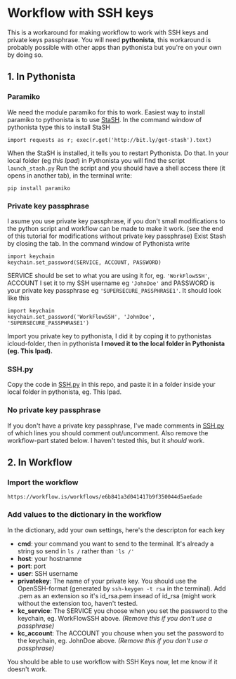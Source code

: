 # Workflow with SSH keys
This is a workaround for making workflow to work with SSH keys and private keys passphrase. You will need **pythonista**, this workaround is probably possible with other apps than pythonista but you're on your own by doing so.

## 1. In Pythonista

### Paramiko
We need the module paramiko for this to work. Easiest way to install paramiko to pythonista is to use [StaSH](https://github.com/ywangd/stash). In the command window of pythonista type this to install StaSH

    import requests as r; exec(r.get('http://bit.ly/get-stash').text)
    
When the StaSH is installed, it tells you to restart Pythonista. Do that. In your local folder (eg *this Ipad*) in Pythonista you will find the script `launch_stash.py`
Run the script and you should have a shell access there (it opens in another tab), in the terminal write:
    
    pip install paramiko

### Private key passphrase
I asume you use private key passphrase, if you don't small modifications to the python script and workflow can be made to make it work. (see the end of this tutorial for modifications without private key passphrase)
Exist Stash by closing the tab. In the command window of Pythonista write

    import keychain
    keychain.set_password(SERVICE, ACCOUNT, PASSWORD)
    
SERVICE should be set to what you are using it for, eg. `'WorkFlowSSH'`, ACCOUNT I set it to my SSH username eg `'JohnDoe'` and PASSWORD is your private key passphrase eg `'SUPERSECURE_PASSPHRASE1'`. It should look like this

    
    import keychain
    keychain.set_password('WorkFlowSSH', 'JohnDoe', 'SUPERSECURE_PASSPHRASE1')

Import you private key to pythonista, I did it by coping it to pythonistas icloud-folder, then in pythonista **I moved it to the local folder in Pythonista (eg. This Ipad).** 

### SSH.py
Copy the code in [SSH.py](https://github.com/Ritte88/Workflow_SSH/blob/master/SSH.py) in this repo, and paste it in a folder inside your local folder in pythonista, eg. This Ipad.


### No private key passphrase
If you don't have a private key passphrase, I've made comments in [SSH.py](https://github.com/Ritte88/Workflow_SSH/blob/master/SSH.py) of which lines you should comment out/uncomment. Also remove the workflow-part stated below. I haven't tested this, but it *should* work.

## 2. In Workflow

### Import the workflow

    https://workflow.is/workflows/e6b841a3d041417b9f350044d5ae6ade
    
### Add values to the dictionary in the workflow
In the dictionary, add your own settings, here's the descripton for each key

* **cmd**: your command you want to send to the terminal. It's already a string so send in `ls /` rather than `'ls /'`
* **host**: your hostnamne
* **port**: port
* **user**: SSH username
* **privatekey**: The name of your private key. You should use the OpenSSH-format (generated by `ssh-keygen -t rsa` in the terminal). Add .pem as an extension so it's id_rsa.pem insead of id_rsa (might work without the extension too, haven't tested.
* **kc_service**: The SERVICE you choose when you set the password to the keychain, eg. WorkFlowSSH above. *(Remove this if you don't use a passphrase)*
* **kc_account**: The ACCOUNT you chouse when you set the password to the keychain, eg. JohnDoe above. *(Remove this if you don't use a passphrase)*


You should be able to use workflow with SSH Keys now, let me know if it doesn't work.

